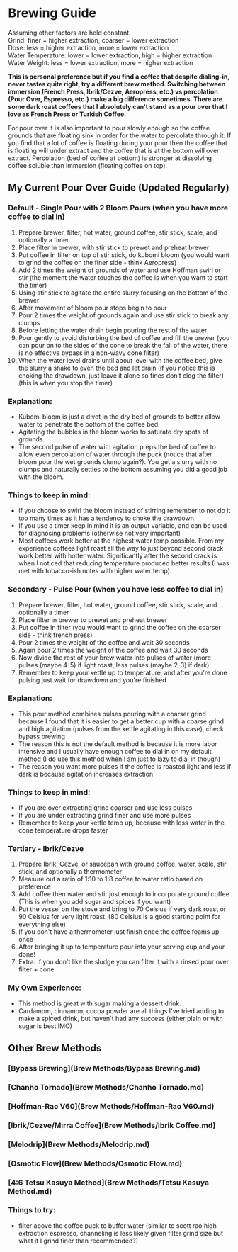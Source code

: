 # Brewing Guide

Assuming other factors are held constant.  
Grind: finer = higher extraction, coarser = lower extraction  
Dose: less = higher extraction, more = lower extraction  
Water Temperature: lower = lower extraction, high = higher extraction  
Water Weight: less = lower extraction, more = higher extraction

<b>This is personal preference but if you find a coffee that despite dialing-in, never tastes quite right, try a different brew method. Switching between immersion (French Press, Ibrik/Cezve, Aeropress, etc.) vs percolation (Pour Over, Espresso, etc.) make a big difference sometimes. There are some dark roast coffees that I absolutely can't stand as a pour over that I love as French Press or Turkish Coffee. </b>

For pour over it is also important to pour slowly enough so the coffee grounds that are floating sink in order for the water to percolate through it. If you find that a lot of coffee is floating during your pour then the coffee that is floating will under extract and the coffee that is at the bottom will over extract. Percolation (bed of coffee at bottom) is stronger at dissolving coffee soluble than immersion (floating coffee on top).

## My Current Pour Over Guide (Updated Regularly)
### Default - Single Pour with 2 Bloom Pours (when you have more coffee to dial in)
1. Prepare brewer, filter, hot water, ground coffee, stir stick, scale, and optionally a timer
2. Place filter in brewer, with stir stick to prewet and preheat brewer
3. Put coffee in filter on top of stir stick, do kubomi bloom (you would want to grind the coffee on the finer side - think Aeropress)
4. Add 2 times the weight of grounds of water and use Hoffman swirl or stir (the moment the water touches the coffee is when you want to start the timer)
5. Using stir stick to agitate the entire slurry focusing on the bottom of the brewer
6. After movement of bloom pour stops begin to pour
7. Pour 2 times the weight of grounds again and use stir stick to break any clumps
8. Before letting the water drain begin pouring the rest of the water
9. Pour gently to avoid disturbing the bed of coffee and fill the brewer (you can pour on to the sides of the cone to break the fall of the water, there is no effective bypass in a non-wavy cone filter)
10. When the water level drains until about level with the coffee bed, give the slurry a shake to even the bed and let drain (if you notice this is choking the drawdown, just leave it alone so fines don’t clog the filter) (this is when you stop the timer)

### Explanation:
* Kubomi bloom is just a divot in the dry bed of grounds to better allow water to penetrate the bottom of the coffee bed.
* Agitating the bubbles in the bloom works to saturate dry spots of grounds.
* The second pulse of water with agitation preps the bed of coffee to allow even percolation of water through the puck (notice that after bloom pour the wet grounds clump again?). You get a slurry with no clumps and naturally settles to the bottom assuming you did a good job with the bloom.

### Things to keep in mind:
* If you choose to swirl the bloom instead of stirring remember to not do it too many times as it has a tendency to choke the drawdown
* If you use a timer keep in mind it is an output variable, and can be used for diagnosing problems (otherwise not very important)
* Most coffees work better at the highest water temp possible. From my experience coffees light roast all the way to just beyond second crack work better with hotter water. Significantly after the second crack is when I noticed that reducing temperature produced better results (I was met with tobacco-ish notes with higher water temp).


### Secondary - Pulse Pour (when you have less coffee to dial in)
1. Prepare brewer, filter, hot water, ground coffee, stir stick, scale, and optionally a timer
2. Place filter in brewer to prewet and preheat brewer
3. Put coffee in filter (you would want to grind the coffee on the coarser side - think french press)
4. Pour 2 times the weight of the coffee and wait 30 seconds
5. Again pour 2 times the weight of the coffee and wait 30 seconds
6. Now divide the rest of your brew water into pulses of water (more pulses (maybe 4-5) if light roast, less pulses (maybe 2-3) if dark)
7. Remember to keep your kettle up to temperature, and after you're done pulsing just wait for drawdown and you're finished

### Explanation:
* This pour method combines pulses pouring with a coarser grind because I found that it is easier to get a better cup with a coarse grind and high agitation (pulses from the kettle agitating in this case), check bypass brewing
* The reason this is not the default method is because it is more labor intensive and I usually have enough coffee to dial in on my default method (I do use this method when I am just to lazy to dial in though)
* The reason you want more pulses if the coffee is roasted light and less if dark is because agitation increases extraction  

### Things to keep in mind:
* If you are over extracting grind coarser and use less pulses
* If you are under extracting grind finer and use more pulses
* Remember to keep your kettle temp up, because with less water in the cone temperature drops faster

### Tertiary - Ibrik/Cezve
1. Prepare Ibrik, Cezve, or saucepan with ground coffee, water, scale, stir stick, and optionally a thermometer
2. Measure out a ratio of 1:10 to 1:8 coffee to water ratio based on preference
3. Add coffee then water and stir just enough to incorporate ground coffee (This is when you add sugar and spices if you want)
4. Put the vessel on the stove and bring to 70 Celsius if very dark roast or 90 Celsius for very light roast. (80 Celsius is a good starting point for everything else)
5. If you don't have a thermometer just finish once the coffee foams up once
6. After bringing it up to temperature pour into your serving cup and your done!
7. Extra: if you don't like the sludge you can filter it with a rinsed pour over filter + cone

### My Own Experience:
* This method is great with sugar making a dessert drink.
* Cardamom, cinnamon, cocoa powder are all things I've tried adding to make a spiced drink, but haven't had any success (either plain or with sugar is best IMO)

## Other Brew Methods
### [Bypass Brewing](Brew Methods/Bypass Brewing.md)
### [Chanho Tornado](Brew Methods/Chanho Tornado.md)
### [Hoffman-Rao V60](Brew Methods/Hoffman-Rao V60.md)
### [Ibrik/Cezve/Mırra Coffee](Brew Methods/Ibrik Coffee.md)
### [Melodrip](Brew Methods/Melodrip.md)
### [Osmotic Flow](Brew Methods/Osmotic Flow.md)
### [4:6 Tetsu Kasuya Method](Brew Methods/Tetsu Kasuya Method.md)

### Things to try:
* filter above the coffee puck to buffer water (similar to scott rao high extraction espresso, channeling is less likely given filter grind size but what if I grind finer than recommended?)
